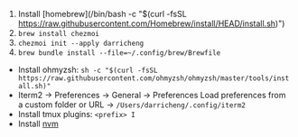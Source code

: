 1. Install [homebrew](/bin/bash -c "$(curl -fsSL https://raw.githubusercontent.com/Homebrew/install/HEAD/install.sh)")
2. `brew install chezmoi`
3. `chezmoi init --apply darricheng`
4. `brew bundle install --file=~/.config/brew/Brewfile`

- Install ohmyzsh: `sh -c "$(curl -fsSL https://raw.githubusercontent.com/ohmyzsh/ohmyzsh/master/tools/install.sh)"`
- Iterm2 -> Preferences -> General -> Preferences Load preferences from a custom folder or URL -> `/Users/darricheng/.config/iterm2`
- Install tmux plugins: `<prefix> I`
- Install [nvm](https://github.com/nvm-sh/nvm?tab=readme-ov-file#installing-and-updating)
